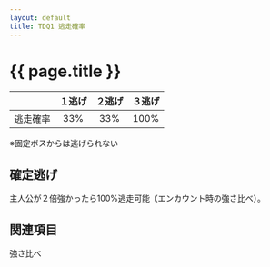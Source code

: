 ```yaml
---
layout: default
title: TDQ1 逃走確率
---
```


# {{ page.title }}

|      | １逃げ | ２逃げ | ３逃げ |
|:----:|:------:|:------:|:------:|
| 逃走確率 | 33% | 33% | 100% |

※固定ボスからは逃げられない

## 確定逃げ

主人公が２倍強かったら100%逃走可能（エンカウント時の強さ比べ）。

## 関連項目

強さ比べ
